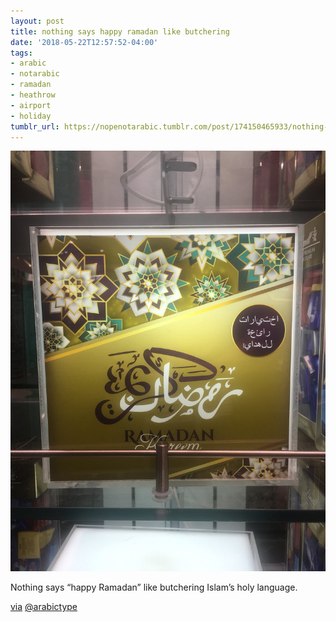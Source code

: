 ```yaml
---
layout: post
title: nothing says happy ramadan like butchering
date: '2018-05-22T12:57:52-04:00'
tags:
- arabic
- notarabic
- ramadan
- heathrow
- airport
- holiday
tumblr_url: https://nopenotarabic.tumblr.com/post/174150465933/nothing-says-happy-ramadan-like-butchering
---
```

 ![](/tumblr_files/tumblr_p9534gdoIU1tz29g7o1_1280.jpg)  

Nothing says “happy Ramadan” like butchering Islam’s holy language.

[via](https://twitter.com/arabictype/status/998885178532663296) [@arabictype](https://twitter.com/arabictype/)

